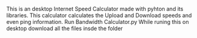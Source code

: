 This is an desktop Internet Speed Calculator made with pyhton and its libraries.
This calculator calculates the Upload and Download speeds and even ping information.
Run Bandwidth Calculator.py 
While runing this on desktop download all the files insde the folder 
